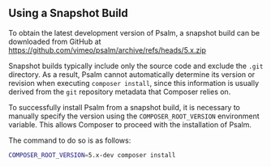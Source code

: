 ## Using a Snapshot Build

To obtain the latest development version of Psalm, a snapshot build can be
downloaded from GitHub at https://github.com/vimeo/psalm/archive/refs/heads/5.x.zip

Snapshot builds typically include only the source code and exclude the `.git`
directory. As a result, Psalm cannot automatically determine its version or
revision when executing `composer install`, since this information is usually
derived from the `git` repository metadata that Composer relies on.

To successfully install Psalm from a snapshot build, it is necessary to
manually specify the version using the `COMPOSER_ROOT_VERSION` environment
variable. This allows Composer to proceed with the installation of Psalm.

The command to do so is as follows:

```bash
COMPOSER_ROOT_VERSION=5.x-dev composer install
```
